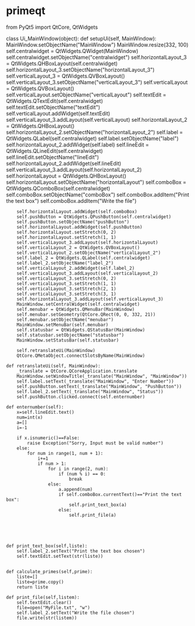 # primeqt
from PyQt5 import QtCore, QtWidgets


class Ui_MainWindow(object):
    def setupUi(self, MainWindow):
        MainWindow.setObjectName("MainWindow")
        MainWindow.resize(332, 100)
        self.centralwidget = QtWidgets.QWidget(MainWindow)
        self.centralwidget.setObjectName("centralwidget")
        self.horizontalLayout_3 = QtWidgets.QHBoxLayout(self.centralwidget)
        self.horizontalLayout_3.setObjectName("horizontalLayout_3")
        self.verticalLayout_3 = QtWidgets.QVBoxLayout()
        self.verticalLayout_3.setObjectName("verticalLayout_3")
        self.verticalLayout = QtWidgets.QVBoxLayout()
        self.verticalLayout.setObjectName("verticalLayout")
        self.textEdit = QtWidgets.QTextEdit(self.centralwidget)
        self.textEdit.setObjectName("textEdit")
        self.verticalLayout.addWidget(self.textEdit)
        self.verticalLayout_3.addLayout(self.verticalLayout)
        self.horizontalLayout_2 = QtWidgets.QHBoxLayout()
        self.horizontalLayout_2.setObjectName("horizontalLayout_2")
        self.label = QtWidgets.QLabel(self.centralwidget)
        self.label.setObjectName("label")
        self.horizontalLayout_2.addWidget(self.label)
        self.lineEdit = QtWidgets.QLineEdit(self.centralwidget)
        self.lineEdit.setObjectName("lineEdit")
        self.horizontalLayout_2.addWidget(self.lineEdit)
        self.verticalLayout_3.addLayout(self.horizontalLayout_2)
        self.horizontalLayout = QtWidgets.QHBoxLayout()
        self.horizontalLayout.setObjectName("horizontalLayout")
        self.comboBox = QtWidgets.QComboBox(self.centralwidget)
        self.comboBox.setObjectName("comboBox")
        self.comboBox.addItem("Print the text box")
        self.comboBox.addItem("Write the file")
        
        
        self.horizontalLayout.addWidget(self.comboBox)
        self.pushButton = QtWidgets.QPushButton(self.centralwidget)
        self.pushButton.setObjectName("pushButton")
        self.horizontalLayout.addWidget(self.pushButton)
        self.horizontalLayout.setStretch(0, 2)
        self.horizontalLayout.setStretch(1, 1)
        self.verticalLayout_3.addLayout(self.horizontalLayout)
        self.verticalLayout_2 = QtWidgets.QVBoxLayout()
        self.verticalLayout_2.setObjectName("verticalLayout_2")
        self.label_2 = QtWidgets.QLabel(self.centralwidget)
        self.label_2.setObjectName("label_2")
        self.verticalLayout_2.addWidget(self.label_2)
        self.verticalLayout_3.addLayout(self.verticalLayout_2)
        self.verticalLayout_3.setStretch(0, 2)
        self.verticalLayout_3.setStretch(1, 1)
        self.verticalLayout_3.setStretch(2, 1)
        self.verticalLayout_3.setStretch(3, 1)
        self.horizontalLayout_3.addLayout(self.verticalLayout_3)
        MainWindow.setCentralWidget(self.centralwidget)
        self.menubar = QtWidgets.QMenuBar(MainWindow)
        self.menubar.setGeometry(QtCore.QRect(0, 0, 332, 21))
        self.menubar.setObjectName("menubar")
        MainWindow.setMenuBar(self.menubar)
        self.statusbar = QtWidgets.QStatusBar(MainWindow)
        self.statusbar.setObjectName("statusbar")
        MainWindow.setStatusBar(self.statusbar)

        self.retranslateUi(MainWindow)
        QtCore.QMetaObject.connectSlotsByName(MainWindow)

    def retranslateUi(self, MainWindow):
        _translate = QtCore.QCoreApplication.translate
        MainWindow.setWindowTitle(_translate("MainWindow", "MainWindow"))
        self.label.setText(_translate("MainWindow", "Enter Number"))
        self.pushButton.setText(_translate("MainWindow", "PushButton"))
        self.label_2.setText(_translate("MainWindow", "Status"))
        self.pushButton.clicked.connect(self.enternumber)
        
    def enternumber(self): 
        x=self.lineEdit.text()
        num=int(x)
        a=[]
        i=-1
        
        if x.isnumeric()==False: 
            raise Exception("Sorry, Input must be valid number")
        else:
            for num in range(1, num + 1):
                i+=1
                if num > 1:
                    for i in range(2, num):
                        if (num % i) == 0:
                            break
                    else:
                        a.append(num)
                        if self.comboBox.currentText()=="Print the text box":
                            self.print_text_box(a)
                        else:
                            self.print_file(a)


        

        
    def print_text_box(self,liste):
        self.label_2.setText("Print the text box chosen")
        self.textEdit.setText(str(liste))
        
        
    def calculate_primes(self,prime):
        liste=[]
        liste=prime.copy()
        return liste
    
    def print_file(self,listem):
        self.textEdit.clear()
        file=open("MyFile.txt", "w")
        self.label_2.setText("Write the file chosen")
        file.write(str(listem))
        
